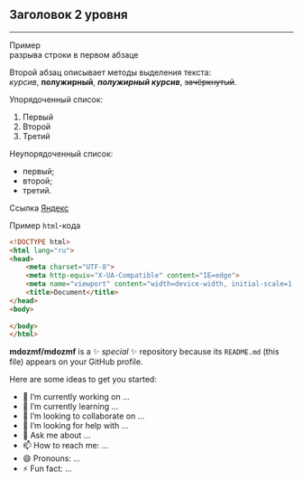 ## Заголовок 2 уровня
---
Пример  
разрыва строки в первом абзаце

Второй абзац описывает методы выделения текста:  
*курсив*, 
**полужирный**,
***полужирный курсив***,
~~зачёркнутый~~.

Упорядоченный список:
1. Первый
2. Второй
3. Третий

Неупорядоченный список:
- первый;
- второй;
- третий.

Сcылка [Яндекс](https://ya.ru "Главная страница")

Пример `html`-кода
```html
<!DOCTYPE html>
<html lang="ru">
<head>
    <meta charset="UTF-8">
    <meta http-equiv="X-UA-Compatible" content="IE=edge">
    <meta name="viewport" content="width=device-width, initial-scale=1.0">
    <title>Document</title>
</head>
<body>
    
</body>
</html>
```


**mdozmf/mdozmf** is a ✨ _special_ ✨ repository because its `README.md` (this file) appears on your GitHub profile.

Here are some ideas to get you started:

- 🔭 I’m currently working on ...
- 🌱 I’m currently learning ...
- 👯 I’m looking to collaborate on ...
- 🤔 I’m looking for help with ...
- 💬 Ask me about ...
- 📫 How to reach me: ...
- 😄 Pronouns: ...
- ⚡ Fun fact: ...
